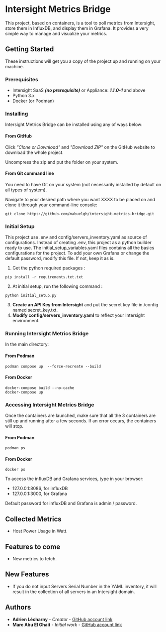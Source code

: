 # Intersight Metrics Bridge

This project, based on containers, is a tool to poll metrics from Intersight, store them in InfluxDB, and display them in Grafana. 
It provides a very simple way to manage and visualize your metrics.

## Getting Started

These instructions will get you a copy of the project up and running on your machine.

### Prerequisites

* Intersight SaaS ***(no prerequisite)*** or Appliance: ***1.1.0-1*** and above
* Python 3.x
* Docker (or Podman)

### Installing

Intersight Metrics Bridge can be installed using any of ways below:

#### From GitHub

Click *"Clone or Download"* and *"Download ZIP"* on the GitHub website to download the whole project. 

Uncompress the zip and put the folder on your system. 

#### From Git command line

You need to have Git on your system (not necessarily installed by default on all types of system).

Navigate to your desired path where you want XXXX to be placed on and clone it through your command-line console:

```
git clone https://github.com/mabuelgh/intersight-metrics-bridge.git
```
### Initial Setup

This project use .env and config/servers_inventory.yaml as source of configurations.
Instead of creating .env, this project as a python builder ready to use.
The initial_setup_variables.yaml files contains all the basics configurations for the project.
To add your own Grafana or change the default password, modify this file. If not, keep it as is.

1. Get the python required packages :
```
pip install -r requirements.txt.txt
```
2. At initial setup, run the following command :
```
python initial_setup.py
```
3. **Create an API Key from Intersight** and put the secret key file in /config named secret_key.txt. 
4. **Modify config/servers_inventory.yaml** to reflect your Intersight environment.

### Running Intersight Metrics Bridge

In the main directory:
#### From Podman
```
podman compose up  --force-recreate --build
```
#### From Docker
```
docker-compose build --no-cache
docker-compose up
```

### Accessing Intersight Metrics Bridge
Once the containers are launched, make sure that all the 3 containers are still up and running after a few seconds. 
If an error occurs, the containers will stop.
#### From Podman
```
podman ps
```
#### From Docker
```
docker ps
```
To access the influxDB and Grafana services, type in your browser:
* 127.0.0.1:8086, for influxDB
* 127.0.0.1:3000, for Grafana

Default password for influxDB and Grafana is admin / password.

## Collected Metrics
* Host Power Usage in Watt.

## Features to come
* New metrics to fetch.

## New Features
* If you do not input Servers Serial Number in the YAML inventory, it will result in the collection of all servers in an Intersight domain.

## Authors

* **Adrien Lécharny** - *Creator* - [GitHub account link](https://github.com/alecharn)
* **Marc Abu El Ghait** - *Initial work* - [GitHub account link](https://github.com/mabuelgh)